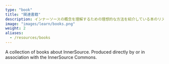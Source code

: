 ```yaml
---
type: "book"
title: "関連書籍"
description: インナーソースの概念を理解するための理想的な方法を紹介している本のリストです。
image: "images/learn/books.png"
weight: 2
aliases:
  - /resources/books
---
```


A collection of books about InnerSource. Produced directly by or in association with the InnerSource Commons.
